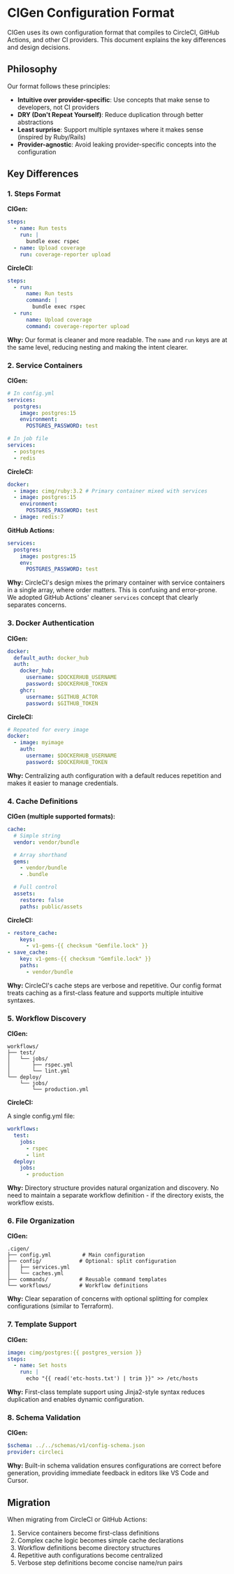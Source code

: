 # CIGen Configuration Format

CIGen uses its own configuration format that compiles to CircleCI, GitHub Actions, and other CI providers. This document explains the key differences and design decisions.

## Philosophy

Our format follows these principles:

- **Intuitive over provider-specific**: Use concepts that make sense to developers, not CI providers
- **DRY (Don't Repeat Yourself)**: Reduce duplication through better abstractions
- **Least surprise**: Support multiple syntaxes where it makes sense (inspired by Ruby/Rails)
- **Provider-agnostic**: Avoid leaking provider-specific concepts into the configuration

## Key Differences

### 1. Steps Format

**CIGen:**

```yaml
steps:
  - name: Run tests
    run: |
      bundle exec rspec
  - name: Upload coverage
    run: coverage-reporter upload
```

**CircleCI:**

```yaml
steps:
  - run:
      name: Run tests
      command: |
        bundle exec rspec
  - run:
      name: Upload coverage
      command: coverage-reporter upload
```

**Why:** Our format is cleaner and more readable. The `name` and `run` keys are at the same level, reducing nesting and making the intent clearer.

### 2. Service Containers

**CIGen:**

```yaml
# In config.yml
services:
  postgres:
    image: postgres:15
    environment:
      POSTGRES_PASSWORD: test

# In job file
services:
  - postgres
  - redis
```

**CircleCI:**

```yaml
docker:
  - image: cimg/ruby:3.2 # Primary container mixed with services
  - image: postgres:15
    environment:
      POSTGRES_PASSWORD: test
  - image: redis:7
```

**GitHub Actions:**

```yaml
services:
  postgres:
    image: postgres:15
    env:
      POSTGRES_PASSWORD: test
```

**Why:** CircleCI's design mixes the primary container with service containers in a single array, where order matters. This is confusing and error-prone. We adopted GitHub Actions' cleaner `services` concept that clearly separates concerns.

### 3. Docker Authentication

**CIGen:**

```yaml
docker:
  default_auth: docker_hub
  auth:
    docker_hub:
      username: $DOCKERHUB_USERNAME
      password: $DOCKERHUB_TOKEN
    ghcr:
      username: $GITHUB_ACTOR
      password: $GITHUB_TOKEN
```

**CircleCI:**

```yaml
# Repeated for every image
docker:
  - image: myimage
    auth:
      username: $DOCKERHUB_USERNAME
      password: $DOCKERHUB_TOKEN
```

**Why:** Centralizing auth configuration with a default reduces repetition and makes it easier to manage credentials.

### 4. Cache Definitions

**CIGen (multiple supported formats):**

```yaml
cache:
  # Simple string
  vendor: vendor/bundle

  # Array shorthand
  gems:
    - vendor/bundle
    - .bundle

  # Full control
  assets:
    restore: false
    paths: public/assets
```

**CircleCI:**

```yaml
- restore_cache:
    keys:
      - v1-gems-{{ checksum "Gemfile.lock" }}
- save_cache:
    key: v1-gems-{{ checksum "Gemfile.lock" }}
    paths:
      - vendor/bundle
```

**Why:** CircleCI's cache steps are verbose and repetitive. Our config format treats caching as a first-class feature and supports multiple intuitive syntaxes.

### 5. Workflow Discovery

**CIGen:**

```
workflows/
├── test/
│   └── jobs/
│       ├── rspec.yml
│       └── lint.yml
└── deploy/
    └── jobs/
        └── production.yml
```

**CircleCI:**

A single config.yml file:

```yaml
workflows:
  test:
    jobs:
      - rspec
      - lint
  deploy:
    jobs:
      - production
```

**Why:** Directory structure provides natural organization and discovery. No need to maintain a separate workflow definition - if the directory exists, the workflow exists.

### 6. File Organization

**CIGen:**

```
.cigen/
├── config.yml          # Main configuration
├── config/            # Optional: split configuration
│   ├── services.yml
│   └── caches.yml
├── commands/          # Reusable command templates
└── workflows/         # Workflow definitions
```

**Why:** Clear separation of concerns with optional splitting for complex configurations (similar to Terraform).

### 7. Template Support

**CIGen:**

```yaml
image: cimg/postgres:{{ postgres_version }}
steps:
  - name: Set hosts
    run: |
      echo "{{ read('etc-hosts.txt') | trim }}" >> /etc/hosts
```

**Why:** First-class template support using Jinja2-style syntax reduces duplication and enables dynamic configuration.

### 8. Schema Validation

**CIGen:**

```yaml
$schema: ../../schemas/v1/config-schema.json
provider: circleci
```

**Why:** Built-in schema validation ensures configurations are correct before generation, providing immediate feedback in editors like VS Code and Cursor.

## Migration

When migrating from CircleCI or GitHub Actions:

1. Service containers become first-class definitions
2. Complex cache logic becomes simple cache declarations
3. Workflow definitions become directory structures
4. Repetitive auth configurations become centralized
5. Verbose step definitions become concise name/run pairs
